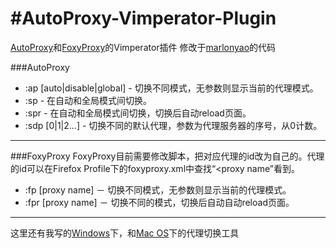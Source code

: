 #AutoProxy-Vimperator-Plugin
===========================

[AutoProxy](https://addons.mozilla.org/en-US/firefox/addon/autoproxy/)和[FoxyProxy](https://addons.mozilla.org/en-US/firefox/addon/foxyproxy-standard/)的Vimperator插件
修改于[marlonyao](http://marlonyao.iteye.com/blog/776775)的代码


###AutoProxy
* :ap [auto|disable|global] - 切换不同模式，无参数则显示当前的代理模式。
* :sp - 在自动和全局模式间切换。
* :spr - 在自动和全局模式间切换，切换后自动reload页面。
* :sdp [0|1|2...] - 切换不同的默认代理，参数为代理服务器的序号，从0计数。

---
###FoxyProxy
FoxyProxy目前需要修改脚本，把对应代理的id改为自己的。代理的id可以在Firefox Profile下的foxyproxy.xml中查找“<proxy name”看到。

* :fp [proxy name] － 切换不同模式，无参数则显示当前的代理模式。
* :fpr [proxy name] － 切换不同的模式，切换后自动自动reload页面。

---
这里还有我写的[Windows](https://github.com/AnyOfYou/Windows-AHK-SwitchProxy)下，和[Mac OS](https://github.com/AnyOfYou/GoAgentX-Alfred-Workflow)下的代理切换工具